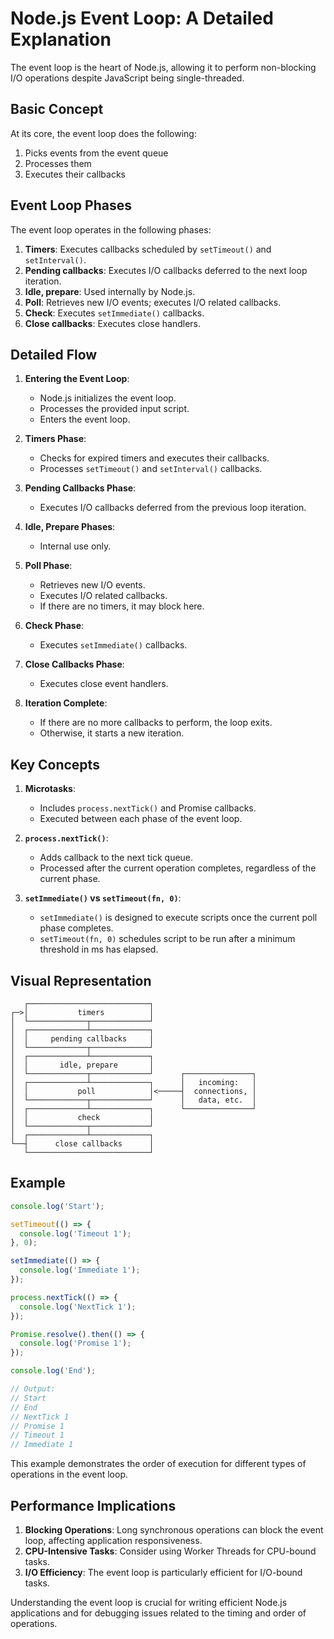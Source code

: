# Node.js Event Loop: A Detailed Explanation

The event loop is the heart of Node.js, allowing it to perform non-blocking I/O operations despite JavaScript being single-threaded.

## Basic Concept

At its core, the event loop does the following:
1. Picks events from the event queue
2. Processes them
3. Executes their callbacks

## Event Loop Phases

The event loop operates in the following phases:

1. **Timers**: Executes callbacks scheduled by `setTimeout()` and `setInterval()`.
2. **Pending callbacks**: Executes I/O callbacks deferred to the next loop iteration.
3. **Idle, prepare**: Used internally by Node.js.
4. **Poll**: Retrieves new I/O events; executes I/O related callbacks.
5. **Check**: Executes `setImmediate()` callbacks.
6. **Close callbacks**: Executes close handlers.

## Detailed Flow

1. **Entering the Event Loop**:
   - Node.js initializes the event loop.
   - Processes the provided input script.
   - Enters the event loop.

2. **Timers Phase**:
   - Checks for expired timers and executes their callbacks.
   - Processes `setTimeout()` and `setInterval()` callbacks.

3. **Pending Callbacks Phase**:
   - Executes I/O callbacks deferred from the previous loop iteration.

4. **Idle, Prepare Phases**:
   - Internal use only.

5. **Poll Phase**:
   - Retrieves new I/O events.
   - Executes I/O related callbacks.
   - If there are no timers, it may block here.

6. **Check Phase**:
   - Executes `setImmediate()` callbacks.

7. **Close Callbacks Phase**:
   - Executes close event handlers.

8. **Iteration Complete**:
   - If there are no more callbacks to perform, the loop exits.
   - Otherwise, it starts a new iteration.

## Key Concepts

1. **Microtasks**: 
   - Includes `process.nextTick()` and Promise callbacks.
   - Executed between each phase of the event loop.

2. **`process.nextTick()`**:
   - Adds callback to the next tick queue.
   - Processed after the current operation completes, regardless of the current phase.

3. **`setImmediate()` vs `setTimeout(fn, 0)`**:
   - `setImmediate()` is designed to execute scripts once the current poll phase completes.
   - `setTimeout(fn, 0)` schedules script to be run after a minimum threshold in ms has elapsed.

## Visual Representation

```
   ┌───────────────────────────┐
┌─>│           timers          │
│  └─────────────┬─────────────┘
│  ┌─────────────┴─────────────┐
│  │     pending callbacks     │
│  └─────────────┬─────────────┘
│  ┌─────────────┴─────────────┐
│  │       idle, prepare       │
│  └─────────────┬─────────────┘      ┌───────────────┐
│  ┌─────────────┴─────────────┐      │   incoming:   │
│  │           poll            │<─────┤  connections, │
│  └─────────────┬─────────────┘      │   data, etc.  │
│  ┌─────────────┴─────────────┐      └───────────────┘
│  │           check           │
│  └─────────────┬─────────────┘
│  ┌─────────────┴─────────────┐
└──┤      close callbacks      │
   └───────────────────────────┘
```

## Example

```javascript
console.log('Start');

setTimeout(() => {
  console.log('Timeout 1');
}, 0);

setImmediate(() => {
  console.log('Immediate 1');
});

process.nextTick(() => {
  console.log('NextTick 1');
});

Promise.resolve().then(() => {
  console.log('Promise 1');
});

console.log('End');

// Output:
// Start
// End
// NextTick 1
// Promise 1
// Timeout 1
// Immediate 1
```

This example demonstrates the order of execution for different types of operations in the event loop.

## Performance Implications

1. **Blocking Operations**: Long synchronous operations can block the event loop, affecting application responsiveness.
2. **CPU-Intensive Tasks**: Consider using Worker Threads for CPU-bound tasks.
3. **I/O Efficiency**: The event loop is particularly efficient for I/O-bound tasks.

Understanding the event loop is crucial for writing efficient Node.js applications and for debugging issues related to the timing and order of operations.
